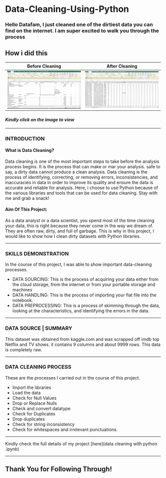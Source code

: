 # Data-Cleaning-Using-Python
### Hello Datafam, I just cleaned one of the dirtiest data you can find on the internet. I am super excited to walk you through the process 

## How i did this  

Before Cleaning                      |                   After Cleaning  
:----------------------------------: |    :----------------------------------------------:
![](before_cleaning.jpg)             |            ![](after_cleaning.jpg)
                          
#### _Kindly click on the image to view_
---
### INTRODUCTION 
#### What is Data Cleaning?
Data cleaning is one of the most important steps to take before the analysis process begins. It is the process that can make or mar your analysis. safe to say, a dirty data cannot produce a clean analysis.
Data cleaning is the process of identifying, correcting, or removing errors, inconsistencies, and inaccuracies in data in order to improve its quality and ensure the data is accurate and reliable for analysis. Here, i choose to use Python because of the various libraries and tools that can be used for data cleaning. Stay with me and grab a snack!

#### Aim Of This Project:
As a data analyst or a data scientist, you spend most of the time cleaning your data, this is right because they never come in the way we dream of. They are often raw, dirty, and full of garbage. This is why in this project, I would like to show how I clean dirty datasets with Python libraries. 

---

### SKILLS DEMONSTRATION 
In the course of this project, I was able to show important data-cleaning processes. 

- DATA SOURCING: This is the process of acquiring your data either from the cloud storage, from the internet or from your portable storage and machines
- DATA HANDLING: This is the process of importing your flat file into the notebook. 
- DATA PREPROCESSING: This is a process of skimming through the data, looking at the characteristics, and identifying the errors in the data. 

---

### DATA SOURCE | SUMMARY
This dataset was obtained from kaggle.com and was scrapped off imdb top Netflix and TV shows. it contains 9 columns and about 9999 rows. This data is completely raw.

---

### DATA CLEANING PROCESS
These are the processes I carried out in the course of this project.

- Import the libraries
- Load the data
- Check for Null Values
- Drop or Replace Nulls
- Check and convert datatype
- Check for Duplicates
- Drop duplicates
- Check for string inconsistency
- Check for whitespaces and irrelevant punctuations.

---

Kindly check the full details of my project [here](data cleaning with python .ipynb)

---

## Thank You for Following Through!

